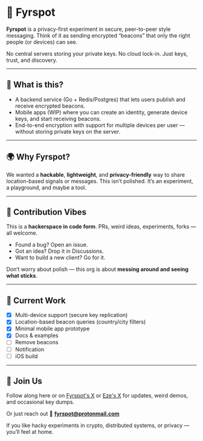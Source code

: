 # 🗼 Fyrspot  

**Fyrspot** is a privacy-first experiment in secure, peer-to-peer style messaging.
Think of it as sending encrypted “beacons” that only the right people (or devices) can see.

No central servers storing your private keys. No cloud lock-in. Just keys, trust, and discovery.

---

## 🚀 What is this?
- A backend service (Go + Redis/Postgres) that lets users publish and receive encrypted beacons.
- Mobile apps (WIP) where you can create an identity, generate device keys, and start receiving beacons.
- End-to-end encryption with support for multiple devices per user — without storing private keys on the server.

---

## 🌍 Why Fyrspot?
We wanted a **hackable**, **lightweight**, and **privacy-friendly** way to share location-based signals or messages.
This isn’t polished. It’s an experiment, a playground, and maybe a tool.

---

## 👾 Contribution Vibes  
This is a **hackerspace in code form**. PRs, weird ideas, experiments, forks — all welcome.
- Found a bug? Open an issue.
- Got an idea? Drop it in Discussions.
- Want to build a new client? Go for it.

Don’t worry about polish — this org is about **messing around and seeing what sticks**.

---

## 📡 Current Work  
- [X] Multi-device support (secure key replication)
- [X] Location-based beacon queries (country/city filters)
- [X] Minimal mobile app prototype
- [X] Docs & examples
- [ ] Remove beacons
- [ ] Notification
- [ ] iOS build

---

## 🤙 Join Us  
Follow along here or on [Fyrspot's X](https://x.com/fyrspot) or [Eze's X](https://x.com/ezeoleaf) for updates, weird demos, and occasional key dumps.

Or just reach out 📧 **fyrspot@protonmail.com**

If you like hacky experiments in crypto, distributed systems, or privacy — you’ll feel at home.  
